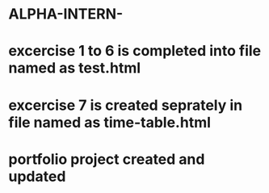 # ALPHA-INTERN-
# excercise 1 to 6 is completed into file named as test.html
# excercise 7 is created seprately in file named as time-table.html
# portfolio project created and updated